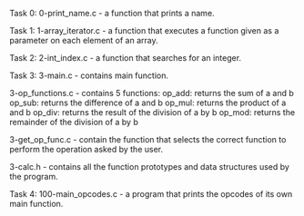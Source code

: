 Task 0:
0-print_name.c - a function that prints a name.

Task 1:
1-array_iterator.c - a function that executes a function given as a parameter on each element of an array.

Task 2:
2-int_index.c - a function that searches for an integer.

Task 3:
3-main.c - contains main function. 

3-op_functions.c - contains 5 functions:
op_add: returns the sum of a and b
op_sub: returns the difference of a and b
op_mul: returns the product of a and b
op_div: returns the result of the division of a by b
op_mod: returns the remainder of the division of a by b

3-get_op_func.c - contain the function that selects the correct function to perform the operation asked by the user.

3-calc.h - contains all the function prototypes and data structures used by the program.

Task 4:
100-main_opcodes.c - a program that prints the opcodes of its own main function.
